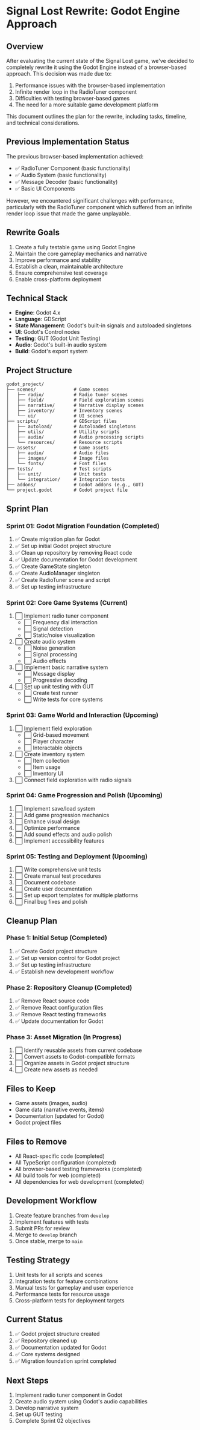 # Signal Lost Rewrite: Godot Engine Approach

## Overview

After evaluating the current state of the Signal Lost game, we've decided to completely rewrite it using the Godot Engine instead of a browser-based approach. This decision was made due to:

1. Performance issues with the browser-based implementation
2. Infinite render loop in the RadioTuner component
3. Difficulties with testing browser-based games
4. The need for a more suitable game development platform

This document outlines the plan for the rewrite, including tasks, timeline, and technical considerations.

## Previous Implementation Status

The previous browser-based implementation achieved:

- ✅ RadioTuner Component (basic functionality)
- ✅ Audio System (basic functionality)
- ✅ Message Decoder (basic functionality)
- ✅ Basic UI Components

However, we encountered significant challenges with performance, particularly with the RadioTuner component which suffered from an infinite render loop issue that made the game unplayable.

## Rewrite Goals

1. Create a fully testable game using Godot Engine
2. Maintain the core gameplay mechanics and narrative
3. Improve performance and stability
4. Establish a clean, maintainable architecture
5. Ensure comprehensive test coverage
6. Enable cross-platform deployment

## Technical Stack

- **Engine**: Godot 4.x
- **Language**: GDScript
- **State Management**: Godot's built-in signals and autoloaded singletons
- **UI**: Godot's Control nodes
- **Testing**: GUT (Godot Unit Testing)
- **Audio**: Godot's built-in audio system
- **Build**: Godot's export system

## Project Structure

```
godot_project/
├── scenes/              # Game scenes
│   ├── radio/           # Radio tuner scenes
│   ├── field/           # Field exploration scenes
│   ├── narrative/       # Narrative display scenes
│   ├── inventory/       # Inventory scenes
│   └── ui/              # UI scenes
├── scripts/             # GDScript files
│   ├── autoload/        # Autoloaded singletons
│   ├── utils/           # Utility scripts
│   ├── audio/           # Audio processing scripts
│   └── resources/       # Resource scripts
├── assets/              # Game assets
│   ├── audio/           # Audio files
│   ├── images/          # Image files
│   └── fonts/           # Font files
├── tests/               # Test scripts
│   ├── unit/            # Unit tests
│   └── integration/     # Integration tests
├── addons/              # Godot addons (e.g., GUT)
└── project.godot        # Godot project file
```

## Sprint Plan

### Sprint 01: Godot Migration Foundation (Completed)

1. ✅ Create migration plan for Godot
2. ✅ Set up initial Godot project structure
3. ✅ Clean up repository by removing React code
4. ✅ Update documentation for Godot development
5. ✅ Create GameState singleton
6. ✅ Create AudioManager singleton
7. ✅ Create RadioTuner scene and script
8. ✅ Set up testing infrastructure

### Sprint 02: Core Game Systems (Current)

1. ⬜ Implement radio tuner component
   - ⬜ Frequency dial interaction
   - ⬜ Signal detection
   - ⬜ Static/noise visualization
2. ⬜ Create audio system
   - ⬜ Noise generation
   - ⬜ Signal processing
   - ⬜ Audio effects
3. ⬜ Implement basic narrative system
   - ⬜ Message display
   - ⬜ Progressive decoding
4. ⬜ Set up unit testing with GUT
   - ⬜ Create test runner
   - ⬜ Write tests for core systems

### Sprint 03: Game World and Interaction (Upcoming)

1. ⬜ Implement field exploration
   - ⬜ Grid-based movement
   - ⬜ Player character
   - ⬜ Interactable objects
2. ⬜ Create inventory system
   - ⬜ Item collection
   - ⬜ Item usage
   - ⬜ Inventory UI
3. ⬜ Connect field exploration with radio signals

### Sprint 04: Game Progression and Polish (Upcoming)

1. ⬜ Implement save/load system
2. ⬜ Add game progression mechanics
3. ⬜ Enhance visual design
4. ⬜ Optimize performance
5. ⬜ Add sound effects and audio polish
6. ⬜ Implement accessibility features

### Sprint 05: Testing and Deployment (Upcoming)

1. ⬜ Write comprehensive unit tests
2. ⬜ Create manual test procedures
3. ⬜ Document codebase
4. ⬜ Create user documentation
5. ⬜ Set up export templates for multiple platforms
6. ⬜ Final bug fixes and polish

## Cleanup Plan

### Phase 1: Initial Setup (Completed)

1. ✅ Create Godot project structure
2. ✅ Set up version control for Godot project
3. ✅ Set up testing infrastructure
4. ✅ Establish new development workflow

### Phase 2: Repository Cleanup (Completed)

1. ✅ Remove React source code
2. ✅ Remove React configuration files
3. ✅ Remove React testing frameworks
4. ✅ Update documentation for Godot

### Phase 3: Asset Migration (In Progress)

1. ⬜ Identify reusable assets from current codebase
2. ⬜ Convert assets to Godot-compatible formats
3. ⬜ Organize assets in Godot project structure
4. ⬜ Create new assets as needed

## Files to Keep

- Game assets (images, audio)
- Game data (narrative events, items)
- Documentation (updated for Godot)
- Godot project files

## Files to Remove

- All React-specific code (completed)
- All TypeScript configuration (completed)
- All browser-based testing frameworks (completed)
- All build tools for web (completed)
- All dependencies for web development (completed)

## Development Workflow

1. Create feature branches from `develop`
2. Implement features with tests
3. Submit PRs for review
4. Merge to `develop` branch
5. Once stable, merge to `main`

## Testing Strategy

1. Unit tests for all scripts and scenes
2. Integration tests for feature combinations
3. Manual tests for gameplay and user experience
4. Performance tests for resource usage
5. Cross-platform tests for deployment targets

## Current Status

1. ✅ Godot project structure created
2. ✅ Repository cleaned up
3. ✅ Documentation updated for Godot
4. ✅ Core systems designed
5. ✅ Migration foundation sprint completed

## Next Steps

1. Implement radio tuner component in Godot
2. Create audio system using Godot's audio capabilities
3. Develop narrative system
4. Set up GUT testing
5. Complete Sprint 02 objectives
